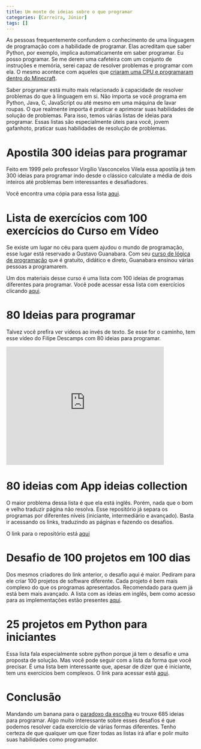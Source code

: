 ```yaml
---
title: Um monte de ideias sobre o que programar
categories: [Carreira, Júnior]
tags: []
---
```


As pessoas frequentemente confundem o conhecimento de uma linguagem de programação com a habilidade de programar. Elas acreditam que saber Python, por exemplo, implica automaticamente em saber programar. Eu posso programar. Se me derem uma cafeteira com um conjunto de instruções e memória, serei capaz de resolver problemas e programar com ela. O mesmo acontece com aqueles que [criaram uma CPU e programaram dentro do Minecraft](https://sergioprado.org/construindo-computadores-com-minecraft/).

Saber programar está muito mais relacionado à capacidade de resolver problemas do que à linguagem em si. Não importa se você programa em Python, Java, C, JavaScript ou até mesmo em uma máquina de lavar roupas. O que realmente importa é praticar e aprimorar suas habilidades de solução de problemas. Para isso, temos várias listas de ideias para programar. Essas listas são especialmente úteis para você, jovem gafanhoto, praticar suas habilidades de resolução de problemas.

# Apostila 300 ideias para programar

Feito em 1999 pelo professor Virgílio Vasconcelos Vilela essa apostila já tem 300 ideias para programar indo desde o clássico calculate a média de dois inteiros até problemas bem interessantes e desafiadores. 

Você encontra uma cópia para essa lista [aqui](/assets/300ideias.pdf).

# Lista de exercícios com 100 exercícios do Curso em Vídeo

Se existe um lugar no céu para quem ajudou o mundo de programação, esse lugar está reservado a Gustavo Guanabara. Com seu [curso de lógica de programação](https://www.cursoemvideo.com/curso/curso-de-algoritmo/) que é gratuito, didático e direto, Guanabara ensinou várias pessoas a programarem. 

Um dos materiais desse curso é uma lista com 100 ideias de programas diferentes para programar. Você pode acessar essa lista com exercícios clicando [aqui](https://www.cursoemvideo.com/wp-content/uploads/2019/08/exercicios-algoritmos.pdf).

# 80 Ideias para programar

Talvez você prefira ver vídeos ao invés de texto. Se esse for o caminho, tem esse vídeo do Filipe Descamps com 80 ideias para programar.

<iframe width="420" height="315" src="https://www.youtube.com/embed/H4CCPaYLTWg" frameborder="0"></iframe>

# 80 ideias com App ideias collection

O maior problema dessa lista é que ela está inglês. Porém, nada que o bom e velho traduzir página não resolva. 
Esse repositório já separa os programas por diferentes níveis (iniciante, intermediário e avançado). Basta ir acessando os links, traduzindo as páginas e fazendo os desafios. 

O link para o repositório está [aqui](https://github.com/florinpop17/app-ideas)

# Desafio de 100 projetos em 100 dias 

Dos mesmos criadores do link anterior, o desafio aqui é maior. Pediram para ele criar 100 projetos de software diferente. Cada projeto é bem mais complexo do que os programas apresentados. Recomendado para quem já está bem mais avançado. A lista com as ideias em inglês, bem como acesso para as implementações estão presentes [aqui](https://www.florin-pop.com/blog/2019/09/100-days-100-projects/).

# 25 projetos em Python para iniciantes
Essa lista fala especialmente sobre python porque já tem o desafio e uma proposta de solução. Mas você pode seguir com a lista da forma que você precisar.
É uma lista bem interessante que, apesar de dizer que é iniciante, tem uns exercícios bem complexos. O link para acessar está [aqui](https://www.freecodecamp.org/portuguese/news/25-projetos-em-python-para-iniciantes-ideias-faceis-para-comecar-a-programar-em-python).

# Conclusão

Mandando um banana para o [paradoxo da escolha](https://en.wikipedia.org/wiki/The_Paradox_of_Choice) eu trouxe 685 ideias para programar. Algo muito interessante sobre esses desafios é que podemos resolver cada exercício de várias formas diferentes. Tenho certeza de que qualquer um que fizer todas as listas irá afiar e polir muito suas habilidades como programador.
